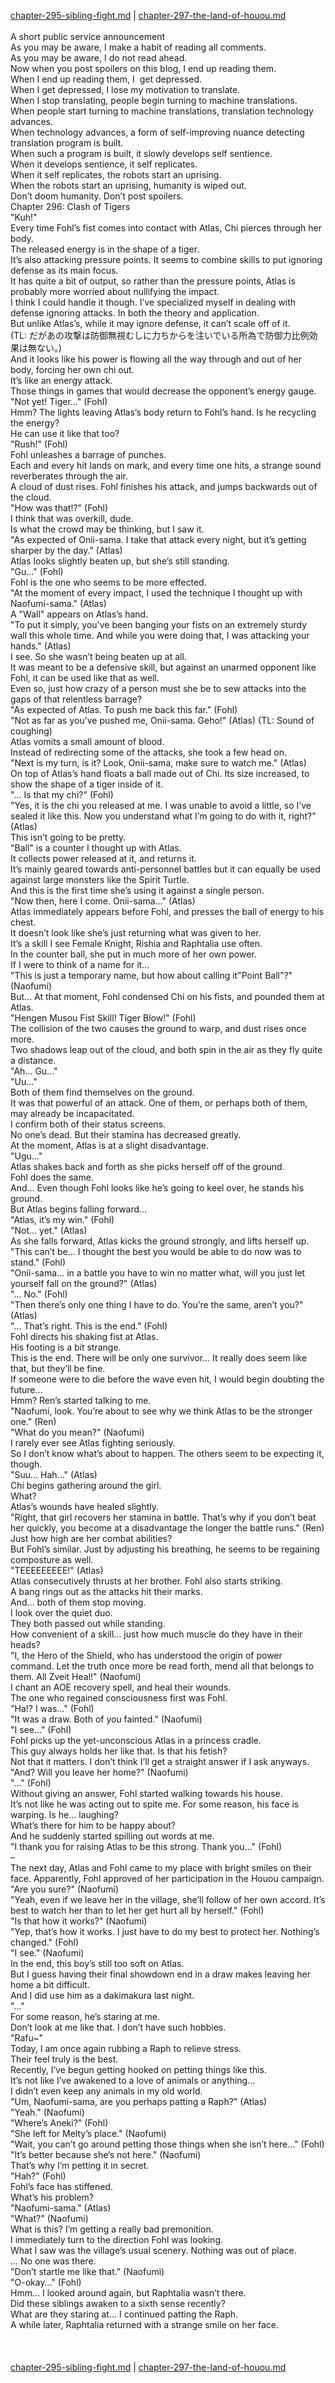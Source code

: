 [chapter-295-sibling-fight.md](./chapter-295-sibling-fight.md) | [chapter-297-the-land-of-houou.md](./chapter-297-the-land-of-houou.md) <br/>
<br/>
A short public service announcement<br/>
As you may be aware, I make a habit of reading all comments.<br/>
As you may be aware, I do not read ahead.<br/>
Now when you post spoilers on this blog, I end up reading them.<br/>
When I end up reading them, I  get depressed.<br/>
When I get depressed, I lose my motivation to translate.<br/>
When I stop translating, people begin turning to machine translations.<br/>
When people start turning to machine translations, translation technology advances.<br/>
When technology advances, a form of self-improving nuance detecting translation program is built.<br/>
When such a program is built, it slowly develops self sentience.<br/>
When it develops sentience, it self replicates.<br/>
When it self replicates, the robots start an uprising.<br/>
When the robots start an uprising, humanity is wiped out.<br/>
Don’t doom humanity. Don’t post spoilers.<br/>
Chapter 296: Clash of Tigers<br/>
"Kuh!"<br/>
Every time Fohl’s fist comes into contact with Atlas, Chi pierces through her body.<br/>
The released energy is in the shape of a tiger.<br/>
It’s also attacking pressure points. It seems to combine skills to put ignoring defense as its main focus.<br/>
It has quite a bit of output, so rather than the pressure points, Atlas is probably more worried about nullifying the impact.<br/>
I think I could handle it though. I’ve specialized myself in dealing with defense ignoring attacks. In both the theory and application.<br/>
But unlike Atlas’s, while it may ignore defense, it can’t scale off of it.<br/>
(TL: だがあの攻撃は防御無視むしに力ちからを注いでいる所為で防御力比例効果は無ない。)<br/>
And it looks like his power is flowing all the way through and out of her body, forcing her own chi out.<br/>
It’s like an energy attack.<br/>
Those things in games that would decrease the opponent’s energy gauge.<br/>
"Not yet! Tiger…" (Fohl)<br/>
Hmm? The lights leaving Atlas’s body return to Fohl’s hand. Is he recycling the energy?<br/>
He can use it like that too?<br/>
"Rush!" (Fohl)<br/>
Fohl unleashes a barrage of punches.<br/>
Each and every hit lands on mark, and every time one hits, a strange sound reverberates through the air.<br/>
A cloud of dust rises. Fohl finishes his attack, and jumps backwards out of the cloud.<br/>
"How was that!?" (Fohl)<br/>
I think that was overkill, dude.<br/>
Is what the crowd may be thinking, but I saw it.<br/>
"As expected of Onii-sama. I take that attack every night, but it’s getting sharper by the day." (Atlas)<br/>
Atlas looks slightly beaten up, but she’s still standing.<br/>
"Gu…" (Fohl)<br/>
Fohl is the one who seems to be more effected.<br/>
"At the moment of every impact, I used the technique I thought up with Naofumi-sama." (Atlas)<br/>
A "Wall" appears on Atlas’s hand.<br/>
"To put it simply, you’ve been banging your fists on an extremely sturdy wall this whole time. And while you were doing that, I was attacking your hands." (Atlas)<br/>
I see. So she wasn’t being beaten up at all.<br/>
It was meant to be a defensive skill, but against an unarmed opponent like Fohl, it can be used like that as well.<br/>
Even so, just how crazy of a person must she be to sew attacks into the gaps of that relentless barrage?<br/>
"As expected of Atlas. To push me back this far." (Fohl)<br/>
"Not as far as you’ve pushed me, Onii-sama. Geho!" (Atlas) (TL: Sound of coughing)<br/>
Atlas vomits a small amount of blood.<br/>
Instead of redirecting some of the attacks, she took a few head on.<br/>
"Next is my turn, is it? Look, Onii-sama, make sure to watch me." (Atlas)<br/>
On top of Atlas’s hand floats a ball made out of Chi. Its size increased, to show the shape of a tiger inside of it.<br/>
"… Is that my chi?" (Fohl)<br/>
"Yes, it is the chi you released at me. I was unable to avoid a little, so I’ve sealed it like this. Now you understand what I’m going to do with it, right?" (Atlas)<br/>
This isn’t going to be pretty.<br/>
"Ball" is a counter I thought up with Atlas.<br/>
It collects power released at it, and returns it.<br/>
It’s mainly geared towards anti-personnel battles but it can equally be used against large monsters like the Spirit Turtle.<br/>
And this is the first time she’s using it against a single person.<br/>
"Now then, here I come. Onii-sama…" (Atlas)<br/>
Atlas immediately appears before Fohl, and presses the ball of energy to his chest.<br/>
It doesn’t look like she’s just returning what was given to her.<br/>
It’s a skill I see Female Knight, Rishia and Raphtalia use often.<br/>
In the counter ball, she put in much more of her own power.<br/>
If I were to think of a name for it…<br/>
"This is just a temporary name, but how about calling it"Point Ball"?" (Naofumi)<br/>
But… At that moment, Fohl condensed Chi on his fists, and pounded them at Atlas.<br/>
"Hengen Musou Fist Skill! Tiger Blow!" (Fohl)<br/>
The collision of the two causes the ground to warp, and dust rises once more.<br/>
Two shadows leap out of the cloud, and both spin in the air as they fly quite a distance.<br/>
"Ah… Gu…"<br/>
"Uu…"<br/>
Both of them find themselves on the ground.<br/>
It was that powerful of an attack. One of them, or perhaps both of them, may already be incapacitated.<br/>
I confirm both of their status screens.<br/>
No one’s dead. But their stamina has decreased greatly.<br/>
At the moment, Atlas is at a slight disadvantage.<br/>
"Ugu…"<br/>
Atlas shakes back and forth as she picks herself off of the ground.<br/>
Fohl does the same.<br/>
And… Even though Fohl looks like he’s going to keel over, he stands his ground.<br/>
But Atlas begins falling forward…<br/>
"Atlas, it’s my win." (Fohl)<br/>
"Not… yet." (Atlas)<br/>
As she falls forward, Atlas kicks the ground strongly, and lifts herself up.<br/>
"This can’t be… I thought the best you would be able to do now was to stand." (Fohl)<br/>
"Onii-sama… in a battle you have to win no matter what, will you just let yourself fall on the ground?" (Atlas)<br/>
"… No." (Fohl)<br/>
"Then there’s only one thing I have to do. You’re the same, aren’t you?" (Atlas)<br/>
"… That’s right. This is the end." (Fohl)<br/>
Fohl directs his shaking fist at Atlas.<br/>
His footing is a bit strange.<br/>
This is the end. There will be only one survivor… It really does seem like that, but they’ll be fine.<br/>
If someone were to die before the wave even hit, I would begin doubting the future…<br/>
Hmm? Ren’s started talking to me.<br/>
"Naofumi, look. You’re about to see why we think Atlas to be the stronger one." (Ren)<br/>
"What do you mean?" (Naofumi)<br/>
I rarely ever see Atlas fighting seriously.<br/>
So I don’t know what’s about to happen. The others seem to be expecting it, though.<br/>
"Suu… Hah…" (Atlas)<br/>
Chi begins gathering around the girl.<br/>
What?<br/>
Atlas’s wounds have healed slightly.<br/>
"Right, that girl recovers her stamina in battle. That’s why if you don’t beat her quickly, you become at a disadvantage the longer the battle runs." (Ren)<br/>
Just how high are her combat abilities?<br/>
But Fohl’s similar. Just by adjusting his breathing, he seems to be regaining composture as well.<br/>
"TEEEEEEEEE!" (Atlas)<br/>
Atlas consecutively thrusts at her brother. Fohl also starts striking.<br/>
A bang rings out as the attacks hit their marks.<br/>
And… both of them stop moving.<br/>
I look over the quiet duo.<br/>
They both passed out while standing.<br/>
How convenient of a skill… just how much muscle do they have in their heads?<br/>
"I, the Hero of the Shield, who has understood the origin of power command. Let the truth once more be read forth, mend all that belongs to them. All Zveit Heal!" (Naofumi)<br/>
I chant an AOE recovery spell, and heal their wounds.<br/>
The one who regained consciousness first was Fohl.<br/>
"Ha!? I was…" (Fohl)<br/>
"It was a draw. Both of you fainted." (Naofumi)<br/>
"I see…" (Fohl)<br/>
Fohl picks up the yet-unconscious Atlas in a princess cradle.<br/>
This guy always holds her like that. Is that his fetish?<br/>
Not that it matters. I don’t think I’ll get a straight answer if I ask anyways.<br/>
"And? Will you leave her home?" (Naofumi)<br/>
"…" (Fohl)<br/>
Without giving an answer, Fohl started walking towards his house.<br/>
It’s not like he was acting out to spite me. For some reason, his face is warping. Is he… laughing?<br/>
What’s there for him to be happy about?<br/>
And he suddenly started spilling out words at me.<br/>
"I thank you for raising Atlas to be this strong. Thank you…" (Fohl)<br/>
–<br/>
The next day, Atlas and Fohl came to my place with bright smiles on their face. Apparently, Fohl approved of her participation in the Houou campaign.<br/>
"Are you sure?" (Naofumi)<br/>
"Yeah, even if we leave her in the village, she’ll follow of her own accord. It’s best to watch her than to let her get hurt all by herself." (Fohl)<br/>
"Is that how it works?" (Naofumi)<br/>
"Yep, that’s how it works. I just have to do my best to protect her. Nothing’s changed." (Fohl)<br/>
"I see." (Naofumi)<br/>
In the end, this boy’s still too soft on Atlas.<br/>
But I guess having their final showdown end in a draw makes leaving her home a bit difficult.<br/>
And I did use him as a dakimakura last night.<br/>
"…"<br/>
For some reason, he’s staring at me.<br/>
Don’t look at me like that. I don’t have such hobbies.<br/>
"Rafu~"<br/>
Today, I am once again rubbing a Raph to relieve stress.<br/>
Their feel truly is the best.<br/>
Recently, I’ve begun getting hooked on petting things like this.<br/>
It’s not like I’ve awakened to a love of animals or anything…<br/>
I didn’t even keep any animals in my old world.<br/>
"Um, Naofumi-sama, are you perhaps patting a Raph?" (Atlas)<br/>
"Yeah." (Naofumi)<br/>
"Where’s Aneki?" (Fohl)<br/>
"She left for Melty’s place." (Naofumi)<br/>
"Wait, you can’t go around petting those things when she isn’t here…" (Fohl)<br/>
"It’s better because she’s not here." (Naofumi)<br/>
That’s why I’m petting it in secret.<br/>
"Hah?" (Fohl)<br/>
Fohl’s face has stiffened.<br/>
What’s his problem?<br/>
"Naofumi-sama." (Atlas)<br/>
"What?" (Naofumi)<br/>
What is this? I’m getting a really bad premonition.<br/>
I immediately turn to the direction Fohl was looking.<br/>
What I saw was the village’s usual scenery. Nothing was out of place.<br/>
… No one was there.<br/>
"Don’t startle me like that." (Naofumi)<br/>
"O-okay…" (Fohl)<br/>
Hmm… I looked around again, but Raphtalia wasn’t there.<br/>
Did these siblings awaken to a sixth sense recently?<br/>
What are they staring at… I continued patting the Raph.<br/>
A while later, Raphtalia returned with a strange smile on her face.<br/>
<br/>
<br/> <br/>
[chapter-295-sibling-fight.md](./chapter-295-sibling-fight.md) | [chapter-297-the-land-of-houou.md](./chapter-297-the-land-of-houou.md) <br/>
